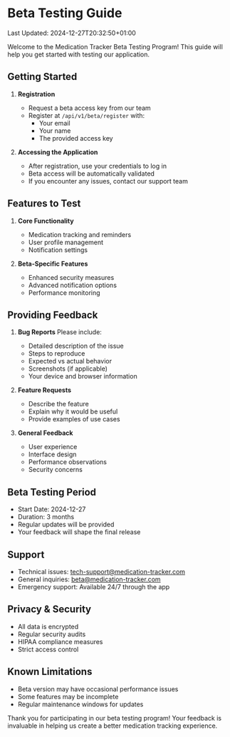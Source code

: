 # Beta Testing Guide
Last Updated: 2024-12-27T20:32:50+01:00

Welcome to the Medication Tracker Beta Testing Program! This guide will help you get started with testing our application.

## Getting Started

1. **Registration**
   - Request a beta access key from our team
   - Register at `/api/v1/beta/register` with:
     - Your email
     - Your name
     - The provided access key

2. **Accessing the Application**
   - After registration, use your credentials to log in
   - Beta access will be automatically validated
   - If you encounter any issues, contact our support team

## Features to Test

1. **Core Functionality**
   - Medication tracking and reminders
   - User profile management
   - Notification settings

2. **Beta-Specific Features**
   - Enhanced security measures
   - Advanced notification options
   - Performance monitoring

## Providing Feedback

1. **Bug Reports**
   Please include:
   - Detailed description of the issue
   - Steps to reproduce
   - Expected vs actual behavior
   - Screenshots (if applicable)
   - Your device and browser information

2. **Feature Requests**
   - Describe the feature
   - Explain why it would be useful
   - Provide examples of use cases

3. **General Feedback**
   - User experience
   - Interface design
   - Performance observations
   - Security concerns

## Beta Testing Period

- Start Date: 2024-12-27
- Duration: 3 months
- Regular updates will be provided
- Your feedback will shape the final release

## Support

- Technical issues: tech-support@medication-tracker.com
- General inquiries: beta@medication-tracker.com
- Emergency support: Available 24/7 through the app

## Privacy & Security

- All data is encrypted
- Regular security audits
- HIPAA compliance measures
- Strict access control

## Known Limitations

- Beta version may have occasional performance issues
- Some features may be incomplete
- Regular maintenance windows for updates

Thank you for participating in our beta testing program! Your feedback is invaluable in helping us create a better medication tracking experience.
